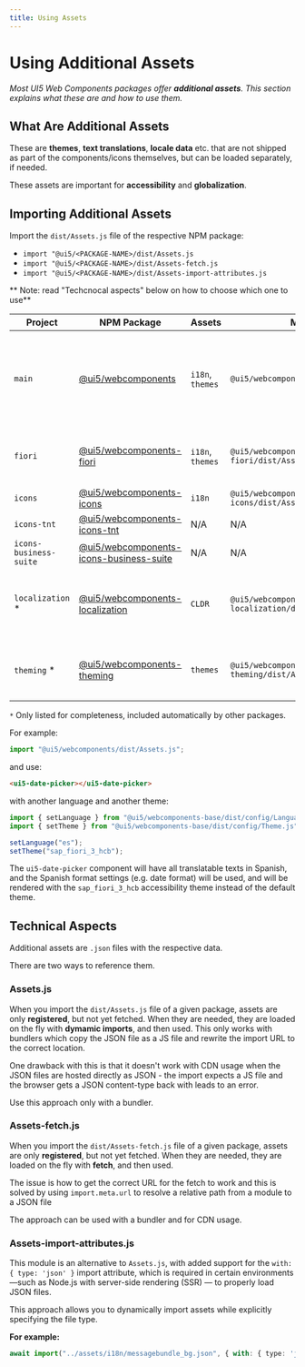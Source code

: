 ```yaml
---
title: Using Assets
---
```


# Using Additional Assets

*Most UI5 Web Components packages offer **additional assets**. This section explains what these are and how to use them.*

## What Are Additional Assets

These are **themes**, **text translations**, **locale data** etc. that are not shipped as part of the components/icons themselves, but can be loaded separately, if needed.

These assets are important for **accessibility** and **globalization**.

## Importing Additional Assets

Import the `dist/Assets.js` file of the respective NPM package:

- `import "@ui5/<PACKAGE-NAME>/dist/Assets.js`
- `import "@ui5/<PACKAGE-NAME>/dist/Assets-fetch.js`
- `import "@ui5/<PACKAGE-NAME>/dist/Assets-import-attributes.js`

** Note: read "Techcnocal aspects" below on how to choose which one to use**

| Project                | NPM Package                                                                                                      | Assets           | Module                                           | Notes                                                                                                                                                                                                            |
|------------------------|------------------------------------------------------------------------------------------------------------------|------------------|--------------------------------------------------|------------------------------------------------------------------------------------------------------------------------------------------------------------------------------------------------------------------|
| `main`                 | [@ui5/webcomponents](https://www.npmjs.com/package/@ui5/webcomponents)                                           | `i18n`, `themes` | `@ui5/webcomponents/dist/Assets.js`              | Theming parameters and translations for the components  <br/><br/> *Automatically imports also:<br/> `@ui5/webcomponents-localization/dist/Assets.js` <br/> and <br/> `@ui5/webcomponents-theming/dist/Assets.js`* |
| `fiori`                | [@ui5/webcomponents-fiori](https://www.npmjs.com/package/@ui5/webcomponents-fiori)                               | `i18n`, `themes` | `@ui5/webcomponents-fiori/dist/Assets.js`        | Theming parameters and translations for the components  <br/><br/> *Automatically imports also:<br/> `@ui5/webcomponents/dist/Assets.js`*                                                                           |
| `icons`                | [@ui5/webcomponents-icons](https://www.npmjs.com/package/@ui5/webcomponents-icons)                               | `i18n`           | `@ui5/webcomponents-icons/dist/Assets.js`        | Translations for the tooltips / "aria labels" of several icons                                                                                                                                                   |
| `icons-tnt`            | [@ui5/webcomponents-icons-tnt](https://www.npmjs.com/package/@ui5/webcomponents-icons-tnt)                       | N/A              | N/A                                              |                                                                                                                                                                                                                  |
| `icons-business-suite` | [@ui5/webcomponents-icons-business-suite](https://www.npmjs.com/package/@ui5/webcomponents-icons-business-suite) | N/A              | N/A                                              |                                                                                                                                                                                                                  |
| `localization` *       | [@ui5/webcomponents-localization](https://www.npmjs.com/package/@ui5/webcomponents-localization)                 | `CLDR`           | `@ui5/webcomponents-localization/dist/Assets.js` | Locale data, needed for date/time/currency-related components <br/><br/> *You don't need to import the assets of this package directly.*                                                                           |
| `theming` *         | [@ui5/webcomponents-theming](https://www.npmjs.com/package/@ui5/webcomponents-theming)                     | `themes`         | `@ui5/webcomponents-theming/dist/Assets.js`   | Additional themes' base parameters <br/><br/> *You don't need to import the assets of this package directly.*                                                                                                      |

`*` Only listed for completeness, included automatically by other packages.

For example:

```js
import "@ui5/webcomponents/dist/Assets.js";
```

and use:

```html
<ui5-date-picker></ui5-date-picker>
```

with another language and another theme:

```js
import { setLanguage } from "@ui5/webcomponents-base/dist/config/Language.js";
import { setTheme } from "@ui5/webcomponents-base/dist/config/Theme.js";

setLanguage("es");
setTheme("sap_fiori_3_hcb");
```

The `ui5-date-picker` component will have all translatable texts in Spanish, and the Spanish format settings (e.g. date format) will be used, and will be rendered with the `sap_fiori_3_hcb` accessibility theme instead of the default theme.

## Technical Aspects

Additional assets are `.json` files with the respective data.

There are two ways to reference them.

### Assets.js
When you import the `dist/Assets.js` file of a given package, assets are only **registered**, but not yet fetched. When they are needed, they are loaded on the fly with **dymamic imports**, and then used. This only works with bundlers which copy the JSON file as a JS file and rewrite the import URL to the correct location.

One drawback with this is that it doesn't work with CDN usage when the JSON files are hosted directly as JSON - the import expects a JS file and the browser gets a JSON content-type back with leads to an error.

Use this approach only with a bundler.

### Assets-fetch.js
When you import the `dist/Assets-fetch.js` file of a given package, assets are only **registered**, but not yet fetched. When they are needed, they are loaded on the fly with **fetch**, and then used.

The issue is how to get the correct URL for the fetch to work and this is solved by using `import.meta.url` to resolve a relative path from a module to a JSON file

The approach can be used with a bundler and for CDN usage.

### Assets-import-attributes.js

This module is an alternative to `Assets.js`, with added support for the `with: { type: 'json' }` import attribute, which is required in certain environments—such as Node.js with server-side rendering (SSR) — to properly load JSON files.

This approach allows you to dynamically import assets while explicitly specifying the file type.

**For example:**
```ts
await import("../assets/i18n/messagebundle_bg.json", { with: { type: 'json' } })
```